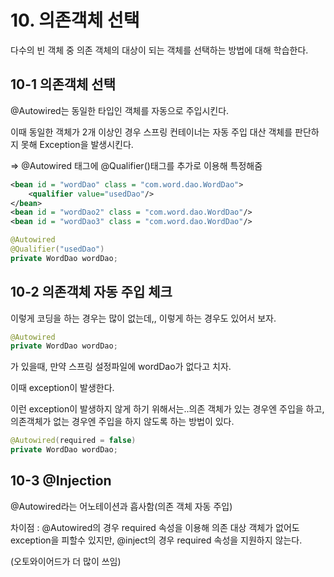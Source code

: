 # 10. 의존객체 선택

다수의 빈 객체 중 의존 객체의 대상이 되는 객체를 선택하는 방법에 대해 학습한다.

## 10-1 의존객체 선택

@Autowired는 동일한 타입인 객체를 자동으로 주입시킨다.

이때 동일한 객체가 2개 이상인 경우 스프링 컨테이너는 자동 주입 대산 객체를 판단하지 못해 Exception을 발생시킨다.

⇒ @Autowired 태그에 @Qualifier()태그를 추가로 이용해 특정해줌

```xml
<bean id = "wordDao" class = "com.word.dao.WordDao">
	<qualifier value="usedDao"/>
</bean>
<bean id = "wordDao2" class = "com.word.dao.WordDao"/>
<bean id = "wordDao3" class = "com.word.dao.WordDao"/>
```

```java
@Autowired
@Qualifier("usedDao")
private WordDao wordDao;
```

## 10-2 의존객체 자동 주입 체크

이렇게 코딩을 하는 경우는 많이 없는데,, 이렇게 하는 경우도 있어서 보자.

```java
@Autowired
private WordDao wordDao;
```

가 있을때,  만약 스프링 설정파일에 wordDao가 없다고 치자. 

이때 exception이 발생한다.

이런 exception이 발생하지 않게 하기 위해서는..의존 객체가 있는 경우엔 주입을 하고, 의존객체가 없는 경우엔 주입을 하지 않도록 하는  방법이 있다.

 

```java
@Autowired(required = false)
private WordDao wordDao;

```

## 10-3 @Injection

@Autowired라는 어노테이션과 흡사함(의존 객체 자동 주입)

차이점 : @Autowired의 경우 required 속성을 이용해 의존 대상 객체가 없어도 exception을 피할수 있지만, @inject의 경우 required 속성을 지원하지 않는다.

(오토와이어드가 더 많이 쓰임)
